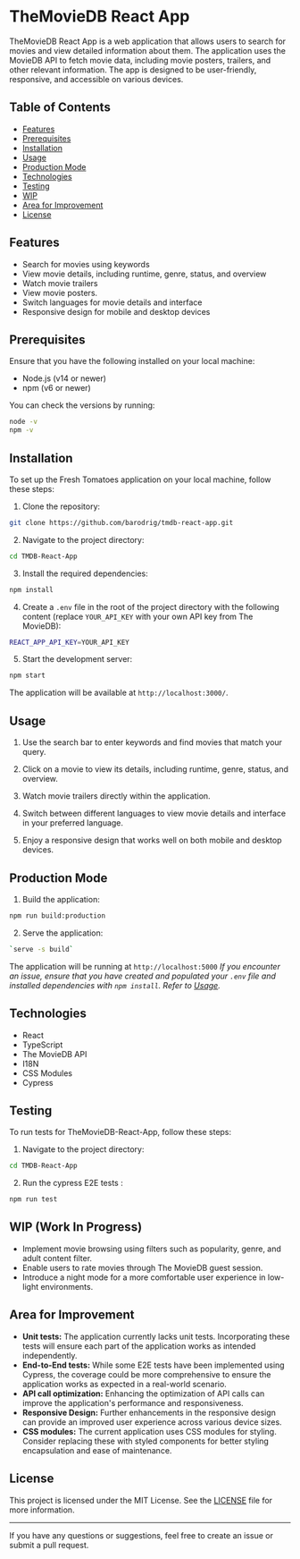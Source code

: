 # TheMovieDB React App

TheMovieDB React App is a web application that allows users to search for movies and view detailed information about them. The application uses the MovieDB API to fetch movie data, including movie posters, trailers, and other relevant information. The app is designed to be user-friendly, responsive, and accessible on various devices.

## Table of Contents

- [Features](#features)
- [Prerequisites](#prerequisites)
- [Installation](#installation)
- [Usage](#usage)
- [Production Mode](#production-mode)
- [Technologies](#technologies)
- [Testing](#testing)
- [WIP](#wip-work-in-progress)
- [Area for Improvement](#area-for-improvement)
- [License](#license)

## Features

- Search for movies using keywords
- View movie details, including runtime, genre, status, and overview
- Watch movie trailers
- View movie posters.
- Switch languages for movie details and interface
- Responsive design for mobile and desktop devices

## Prerequisites
Ensure that you have the following installed on your local machine:

- Node.js (v14 or newer)
- npm (v6 or newer)

You can check the versions by running:

```bash
node -v
npm -v
```

## Installation

To set up the Fresh Tomatoes application on your local machine, follow these steps:

1. Clone the repository:

```bash
git clone https://github.com/barodrig/tmdb-react-app.git
```

2. Navigate to the project directory:

```bash
cd TMDB-React-App
```

3. Install the required dependencies:

```bash
npm install
```

4. Create a `.env` file in the root of the project directory with the following content (replace `YOUR_API_KEY` with your own API key from The MovieDB):

```bash
REACT_APP_API_KEY=YOUR_API_KEY
```

5. Start the development server:

```bash
npm start
```

The application will be available at `http://localhost:3000/`.

## Usage

1. Use the search bar to enter keywords and find movies that match your query.

2. Click on a movie to view its details, including runtime, genre, status, and overview.

3. Watch movie trailers directly within the application.

4. Switch between different languages to view movie details and interface in your preferred language.

5. Enjoy a responsive design that works well on both mobile and desktop devices.

## Production Mode


1. Build the application: 

```bash
npm run build:production
```

2. Serve the application: 
```bash
`serve -s build`
```

The application will be running at `http://localhost:5000`
*If you encounter an issue, ensure that you have created and populated your ```.env``` file and installed dependencies with ```npm install```.
Refer to [Usage](#usage).*

## Technologies

- React
- TypeScript
- The MovieDB API
- I18N
- CSS Modules
- Cypress

## Testing

To run tests for TheMovieDB-React-App, follow these steps:

1. Navigate to the project directory:

```bash
cd TMDB-React-App
```

2. Run the cypress E2E tests :

```bash
npm run test
```

## WIP (Work In Progress)
- Implement movie browsing using filters such as popularity, genre, and adult content filter.
- Enable users to rate movies through The MovieDB guest session.
- Introduce a night mode for a more comfortable user experience in low-light environments.

## Area for Improvement
- **Unit tests:** The application currently lacks unit tests. Incorporating these tests will ensure each part of the application works as intended independently.
- **End-to-End tests:** While some E2E tests have been implemented using Cypress, the coverage could be more comprehensive to ensure the application works as expected in a real-world scenario.
- **API call optimization:** Enhancing the optimization of API calls can improve the application's performance and responsiveness.
- **Responsive Design:** Further enhancements in the responsive design can provide an improved user experience across various device sizes.
- **CSS modules:** The current application uses CSS modules for styling. Consider replacing these with styled components for better styling encapsulation and ease of maintenance.

## License

This project is licensed under the MIT License. See the [LICENSE](LICENSE) file for more information.

---

If you have any questions or suggestions, feel free to create an issue or submit a pull request.
